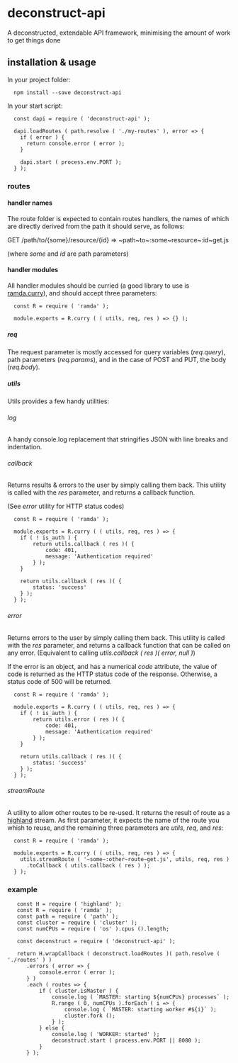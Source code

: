 # deconstruct-api
A deconstructed, extendable API framework, minimising the amount of work to get things done

## installation & usage

In your project folder:
```
  npm install --save deconstruct-api
```

In your start script:
```
  const dapi = require ( 'deconstruct-api' );
  
  dapi.loadRoutes ( path.resolve ( './my-routes' ), error => {
    if ( error ) {
      return console.error ( error );
    }
    
    dapi.start ( process.env.PORT );
  } );
```

### routes

#### handler names

The route folder is expected to contain routes handlers, the names of which are directly derived from the path it should serve, as follows:

GET /path/to/{some}/resource/{id} => ~path~to~:some~resource~:id~get.js

(where _some_ and _id_ are path parameters)

#### handler modules

All handler modules should be curried (a good library to use is [ramda.curry](http://ramdajs.com/docs/#curry)), and should accept three parameters:

```
  const R = require ( 'ramda' );
  
  module.exports = R.curry ( ( utils, req, res ) => {} );
```

##### req

The request parameter is mostly accessed for query variables (_req.query_), path parameters (_req.params_), and in the case of POST and PUT, the body (_req.body_).

##### utils

Utils provides a few handy utilities:

###### log

A handy console.log replacement that stringifies JSON with line breaks and indentation.

###### callback

Returns results & errors to the user by simply calling them back. This utility is called with the _res_ parameter, and returns a callback function.

(See _error_ utility for HTTP status codes)

```
  const R = require ( 'ramda' );
  
  module.exports = R.curry ( ( utils, req, res ) => {
    if ( ! is_auth ) {
        return utils.callback ( res )( {
            code: 401,
            message: 'Authentication required'
        } );
    }
    
    return utils.callback ( res )( {
        status: 'success'
    } );
  } );
```

###### error

Returns errors to the user by simply calling them back. This utility is called with the _res_ parameter, and returns a callback function that can be called on any error. (Equivalent to calling _utils.callback ( res )( error, null )_)

If the error is an object, and has a numerical _code_ attribute, the value of code is returned as the HTTP status code of the response.
Otherwise, a status code of 500 will be returned.

```
  const R = require ( 'ramda' );
  
  module.exports = R.curry ( ( utils, req, res ) => {
    if ( ! is_auth ) {
        return utils.error ( res )( {
            code: 401,
            message: 'Authentication required'
        } );
    }
    
    return utils.callback ( res )( {
        status: 'success'
    } );
  } );
```

###### streamRoute

A utility to allow other routes to be re-used. It returns the result of route as a [highland](http://highlandjs.org/) stream. As first parameter, it expects the name of the route you whish to reuse, and the remaining three parameters are _utils_, _req_, and _res_:

```
  const R = require ( 'ramda' );
  
  module.exports = R.curry ( ( utils, req, res ) => {
    utils.streamRoute ( '~some~:other~route~get.js', utils, req, res )
      .toCallback ( utils.callback ( res ) );
  } );
```

### example

```
   const H = require ( 'highland' );
   const R = require ( 'ramda' );
   const path = require ( 'path' );
   const cluster = require ( 'cluster' );
   const numCPUs = require ( 'os' ).cpus ().length;
   
   const deconstruct = require ( 'deconstruct-api' );
   
   return H.wrapCallback ( deconstruct.loadRoutes )( path.resolve ( './routes' ) )
      .errors ( error => {
          console.error ( error );
      } )
      .each ( routes => {
          if ( cluster.isMaster ) {
              console.log ( `MASTER: starting ${numCPUs} processes` );
              R.range ( 0, numCPUs ).forEach ( i => {
                  console.log ( `MASTER: starting worker #${i}` );
                  cluster.fork ();
              } );
          } else {
              console.log ( 'WORKER: started' );
              deconstruct.start ( process.env.PORT || 8080 );
          }
      } );
```

